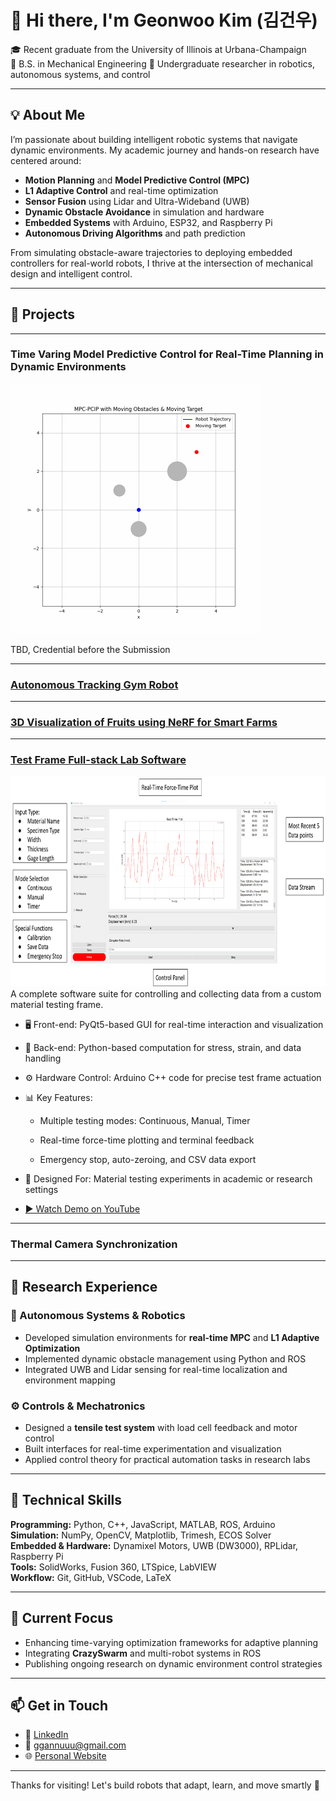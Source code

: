 # 👋 Hi there, I'm Geonwoo Kim (김건우)

🎓 Recent graduate from the University of Illinois at Urbana-Champaign  
🔧 B.S. in Mechanical Engineering
🔬 Undergraduate researcher in robotics, autonomous systems, and control  

---

## 💡 About Me

I’m passionate about building intelligent robotic systems that navigate dynamic environments. My academic journey and hands-on research have centered around:

- **Motion Planning** and **Model Predictive Control (MPC)**
- **L1 Adaptive Control** and real-time optimization
- **Sensor Fusion** using Lidar and Ultra-Wideband (UWB)
- **Dynamic Obstacle Avoidance** in simulation and hardware
- **Embedded Systems** with Arduino, ESP32, and Raspberry Pi
- **Autonomous Driving Algorithms** and path prediction

From simulating obstacle-aware trajectories to deploying embedded controllers for real-world robots, I thrive at the intersection of mechanical design and intelligent control.


---

## 📁 Projects

---
### Time Varing Model Predictive Control for Real-Time Planning in Dynamic Environments
<img src="assets/mpc_pcip_moving_target_obstacles.gif" width="400" height="400"/>


TBD, Credential before the Submission

---


### [Autonomous Tracking Gym Robot](https://github.com/geonwoo3/gymbot_ros)

---

### [3D Visualization of Fruits using NeRF for Smart Farms](https://github.com/ggannuuu/NeRF_SmartFarm)

---

### [Test Frame Full-stack Lab Software](https://github.com/ggannuuu/Test-Frame)
<img src="assets/test_frame_ui_cap.jpg" width="732" height="336"/>
A complete software suite for controlling and collecting data from a custom material testing frame.

- 🖥️ Front-end: PyQt5-based GUI for real-time interaction and visualization

- 🧠 Back-end: Python-based computation for stress, strain, and data handling

- ⚙️ Hardware Control: Arduino C++ code for precise test frame actuation

- 📊 Key Features:

  - Multiple testing modes: Continuous, Manual, Timer

  - Real-time force-time plotting and terminal feedback

  - Emergency stop, auto-zeroing, and CSV data export

- 🎯 Designed For: Material testing experiments in academic or research settings

- [▶️ Watch Demo on YouTube](https://www.youtube.com/watch?v=66HWL49Xx-E)

---

### Thermal Camera Synchronization

---

## 🔬 Research Experience

### 🤖 Autonomous Systems & Robotics
- Developed simulation environments for **real-time MPC** and **L1 Adaptive Optimization**  
- Implemented dynamic obstacle management using Python and ROS  
- Integrated UWB and Lidar sensing for real-time localization and environment mapping  

### ⚙️ Controls & Mechatronics
- Designed a **tensile test system** with load cell feedback and motor control  
- Built interfaces for real-time experimentation and visualization  
- Applied control theory for practical automation tasks in research labs  

---

## 🧰 Technical Skills

**Programming:** Python, C++, JavaScript, MATLAB, ROS, Arduino  
**Simulation:** NumPy, OpenCV, Matplotlib, Trimesh, ECOS Solver  
**Embedded & Hardware:** Dynamixel Motors, UWB (DW3000), RPLidar, Raspberry Pi  
**Tools:** SolidWorks, Fusion 360, LTSpice, LabVIEW  
**Workflow:** Git, GitHub, VSCode, LaTeX  

---

## 📌 Current Focus

- Enhancing time-varying optimization frameworks for adaptive planning  
- Integrating **CrazySwarm** and multi-robot systems in ROS  
- Publishing ongoing research on dynamic environment control strategies  

---

## 📫 Get in Touch

- 💼 [LinkedIn](https://www.linkedin.com/in/geonwoo-kim)  
- 📧 ggannuuu@gmail.com  
- 🌐 [Personal Website](https://ggannuuu.com)

---

Thanks for visiting! Let's build robots that adapt, learn, and move smartly 🚀
